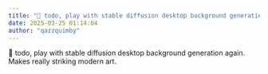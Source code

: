```yaml
---
title: "💭 todo, play with stable diffusion desktop background generation again. Makes really striking modern art."
date: 2025-03-25 01:14:04
author: "qazzquimby"
---
```


💭 todo, play with stable diffusion desktop background generation again. Makes really striking modern art.